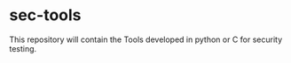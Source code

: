 # sec-tools

This repository will contain the Tools developed in python or C for security testing. 
